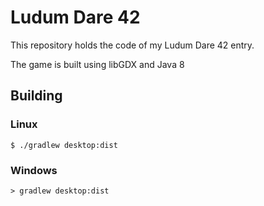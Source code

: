 # Ludum Dare 42

This repository holds the code of my Ludum Dare 42 entry.

The game is built using libGDX and Java 8

## Building

### Linux

```
$ ./gradlew desktop:dist
```

### Windows

```
> gradlew desktop:dist
```
